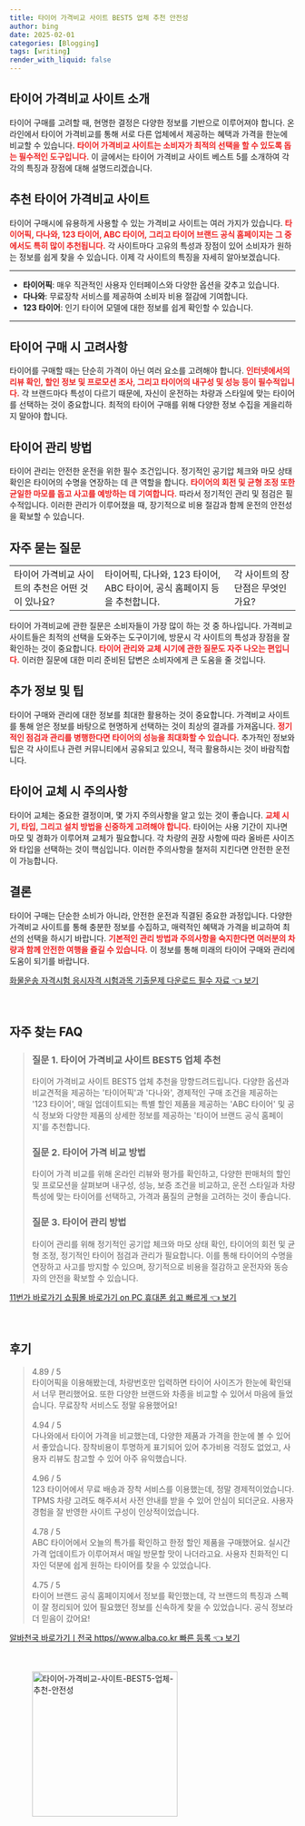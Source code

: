 ```yaml
---
title: 타이어 가격비교 사이트 BEST5 업체 추천 안전성
author: bing
date: 2025-02-01
categories: [Blogging]
tags: [writing]
render_with_liquid: false
---
```



<h2 id='타이어 가격비교 사이트 소개'>타이어 가격비교 사이트 소개</h2>

<p>타이어 구매를 고려할 때, 현명한 결정은 다양한 정보를 기반으로 이루어져야 합니다. 온라인에서 타이어 가격비교를 통해 서로 다른 업체에서 제공하는 혜택과 가격을 한눈에 비교할 수 있습니다. <b><span style="color: #ee2323;">타이어 가격비교 사이트는 소비자가 최적의 선택을 할 수 있도록 돕는 필수적인 도구입니다.</span></b> 이 글에서는 타이어 가격비교 사이트 베스트 5를 소개하여 각각의 특징과 장점에 대해 설명드리겠습니다.</p>

<h2 id='추천 타이어 가격비교 사이트'>추천 타이어 가격비교 사이트</h2>

<p>타이어 구매시에 유용하게 사용할 수 있는 가격비교 사이트는 여러 가지가 있습니다. <b><span style="color: #ee2323;">타이어픽, 다나와, 123 타이어, ABC 타이어, 그리고 타이어 브랜드 공식 홈페이지는 그 중에서도 특히 많이 추천됩니다.</span></b> 각 사이트마다 고유의 특성과 장점이 있어 소비자가 원하는 정보를 쉽게 찾을 수 있습니다. 이제 각 사이트의 특징을 자세히 알아보겠습니다.</p>

<hr />

<ul>
    <li><b>타이어픽</b>: 매우 직관적인 사용자 인터페이스와 다양한 옵션을 갖추고 있습니다.</li>
    <li><b>다나와</b>: 무료장착 서비스를 제공하여 소비자 비용 절감에 기여합니다.</li>
    <li><b>123 타이어</b>: 인기 타이어 모델에 대한 정보를 쉽게 확인할 수 있습니다.</li>
</ul>

<hr />

<h2 id='타이어 구매 시 고려사항'>타이어 구매 시 고려사항</h2>

<p>타이어를 구매할 때는 단순히 가격이 아닌 여러 요소를 고려해야 합니다. <b><span style="color: #ee2323;">인터넷에서의 리뷰 확인, 할인 정보 및 프로모션 조사, 그리고 타이어의 내구성 및 성능 등이 필수적입니다.</span></b> 각 브랜드마다 특성이 다르기 때문에, 자신이 운전하는 차량과 스타일에 맞는 타이어를 선택하는 것이 중요합니다. 최적의 타이어 구매를 위해 다양한 정보 수집을 게을리하지 말아야 합니다.</p>

<h2 id='타이어 관리 방법'>타이어 관리 방법</h2>

<p>타이어 관리는 안전한 운전을 위한 필수 조건입니다. 정기적인 공기압 체크와 마모 상태 확인은 타이어의 수명을 연장하는 데 큰 역할을 합니다. <b><span style="color: #ee2323;">타이어의 회전 및 균형 조정 또한 균일한 마모를 돕고 사고를 예방하는 데 기여합니다.</span></b> 따라서 정기적인 관리 및 점검은 필수적입니다. 이러한 관리가 이루어졌을 때, 장기적으로 비용 절감과 함께 운전의 안전성을 확보할 수 있습니다.</p>

<h2 id='자주 묻는 질문'>자주 묻는 질문</h2>

<table>
    <tr>
        <td>타이어 가격비교 사이트의 추천은 어떤 것이 있나요?</td>
        <td>타이어픽, 다나와, 123 타이어, ABC 타이어, 공식 홈페이지 등을 추천합니다.</td>
        <td>각 사이트의 장단점은 무엇인가요?</td>
    </tr>
</table>

<p>타이어 가격비교에 관한 질문은 소비자들이 가장 많이 하는 것 중 하나입니다. 가격비교 사이트들은 최적의 선택을 도와주는 도구이기에, 방문시 각 사이트의 특성과 장점을 잘 확인하는 것이 중요합니다. <b><span style="color: #ee2323;">타이어 관리와 교체 시기에 관한 질문도 자주 나오는 편입니다.</span></b> 이러한 질문에 대한 미리 준비된 답변은 소비자에게 큰 도움을 줄 것입니다.</p>

<h2 id='추가 정보 및 팁'>추가 정보 및 팁</h2>

<p>타이어 구매와 관리에 대한 정보를 최대한 활용하는 것이 중요합니다. 가격비교 사이트를 통해 얻은 정보를 바탕으로 현명하게 선택하는 것이 최상의 결과를 가져옵니다. <b><span style="color: #ee2323;">정기적인 점검과 관리를 병행한다면 타이어의 성능을 최대화할 수 있습니다.</span></b> 추가적인 정보와 팁은 각 사이트나 관련 커뮤니티에서 공유되고 있으니, 적극 활용하시는 것이 바람직합니다.</p>

<h2 id='타이어 교체 시 주의사항'>타이어 교체 시 주의사항</h2>

<p>타이어 교체는 중요한 결정이며, 몇 가지 주의사항을 알고 있는 것이 좋습니다. <b><span style="color: #ee2323;">교체 시기, 타입, 그리고 설치 방법을 신중하게 고려해야 합니다.</span></b> 타이어는 사용 기간이 지나면 마모 및 경화가 이루어져 교체가 필요합니다. 각 차량의 권장 사항에 따라 올바른 사이즈와 타입을 선택하는 것이 핵심입니다. 이러한 주의사항을 철저히 지킨다면 안전한 운전이 가능합니다.</p>

<h2 id='결론'>결론</h2>

<p>타이어 구매는 단순한 소비가 아니라, 안전한 운전과 직결된 중요한 과정입니다. 다양한 가격비교 사이트를 통해 충분한 정보를 수집하고, 매력적인 혜택과 가격을 비교하여 최선의 선택을 하시기 바랍니다. <b><span style="color: #ee2323;">기본적인 관리 방법과 주의사항을 숙지한다면 여러분의 차량과 함께 안전한 여행을 즐길 수 있습니다.</span></b> 이 정보를 통해 미래의 타이어 구매와 관리에 도움이 되기를 바랍니다.</p>


<p><a class="click-button" title="화물운송 자격시험 응시자격 시험과목 기출문제 다운로드 필수 자료" href="https://blackassets.github.io/posts/%ED%99%94%EB%AC%BC%EC%9A%B4%EC%86%A1-%EC%9E%90%EA%B2%A9%EC%8B%9C%ED%97%98-%EC%9D%91%EC%8B%9C%EC%9E%90%EA%B2%A9-%EC%8B%9C%ED%97%98%EA%B3%BC%EB%AA%A9-%EA%B8%B0%EC%B6%9C%EB%AC%B8%EC%A0%9C-%EB%8B%A4%EC%9A%B4%EB%A1%9C%EB%93%9C-%ED%95%84%EC%88%98-%EC%9E%90%EB%A3%8C/" rel="dofollow">화물운송 자격시험 응시자격 시험과목 기출문제 다운로드 필수 자료 👈 보기</a></p><br>
<h2 id='자주_찾는_FAQ'>자주 찾는 FAQ</h2>
<div itemscope="" itemtype="https://schema.org/FAQPage"> 
<blockquote> 
<div itemscope="" itemprop="mainEntity" itemtype="https://schema.org/Question"> 
<h3 itemprop="name">질문 1. 타이어 가격비교 사이트 BEST5 업체 추천</h3> 
<div itemscope="" itemprop="acceptedAnswer" itemtype="https://schema.org/Answer"> 
<span itemprop="text"> 
<p>타이어 가격비교 사이트 BEST5 업체 추천을 망향드려드립니다. 다양한 옵션과 비교견적을 제공하는 '타이어픽'과 '다나와', 경제적인 구매 조건을 제공하는 '123 타이어', 매일 업데이트되는 특별 할인 제품을 제공하는 'ABC 타이어' 및 공식 정보와 다양한 제품의 상세한 정보를 제공하는 '타이어 브랜드 공식 홈페이지'를 추천합니다.</p> 
</span> 
</div> 
</div> 
<div itemscope="" itemprop="mainEntity" itemtype="https://schema.org/Question"> 
<h3 itemprop="name">질문 2. 타이어 가격 비교 방법</h3> 
<div itemscope="" itemprop="acceptedAnswer" itemtype="https://schema.org/Answer"> 
<span itemprop="text"> 
<p>타이어 가격 비교를 위해 온라인 리뷰와 평가를 확인하고, 다양한 판매처의 할인 및 프로모션을 살펴보며 내구성, 성능, 보증 조건을 비교하고, 운전 스타일과 차량 특성에 맞는 타이어를 선택하고, 가격과 품질의 균형을 고려하는 것이 좋습니다.</p> 
</span> 
</div> 
</div> 
<div itemscope="" itemprop="mainEntity" itemtype="https://schema.org/Question"> 
<h3 itemprop="name">질문 3. 타이어 관리 방법</h3> 
<div itemscope="" itemprop="acceptedAnswer" itemtype="https://schema.org/Answer"> 
<span itemprop="text"> 
<p>타이어 관리를 위해 정기적인 공기압 체크와 마모 상태 확인, 타이어의 회전 및 균형 조정, 정기적인 타이어 점검과 관리가 필요합니다. 이를 통해 타이어의 수명을 연장하고 사고를 방지할 수 있으며, 장기적으로 비용을 절감하고 운전자와 동승자의 안전을 확보할 수 있습니다.</p> 
</span> 
</div> 
</div> 
</blockquote> 
</div>
<p><a class="click-button" title="11번가 바로가기 쇼핑몰 바로가기 on PC 휴대폰 쉽고 빠르게" href="https://blackassets.github.io/posts/11%EB%B2%88%EA%B0%80-%EB%B0%94%EB%A1%9C%EA%B0%80%EA%B8%B0-%EC%87%BC%ED%95%91%EB%AA%B0-%EB%B0%94%EB%A1%9C%EA%B0%80%EA%B8%B0-on-PC-%ED%9C%B4%EB%8C%80%ED%8F%B0-%EC%89%BD%EA%B3%A0-%EB%B9%A0%EB%A5%B4%EA%B2%8C/" rel="dofollow">11번가 바로가기 쇼핑몰 바로가기 on PC 휴대폰 쉽고 빠르게 👈 보기</a></p><br>
<h2 id='후기'>후기</h2>
<div itemscope itemtype="https://schema.org/Product">
  <blockquote>
  <div itemprop="review" itemscope itemtype="https://schema.org/Review">
      <div itemprop="reviewRating" itemscope itemtype="https://schema.org/Rating"> <span itemprop="ratingValue">4.89</span> / <span itemprop="bestRating">5</span> </div>
      <span itemprop="reviewBody">타이어픽을 이용해봤는데, 차량번호만 입력하면 타이어 사이즈가 한눈에 확인돼서 너무 편리했어요. 또한 다양한 브랜드와 차종을 비교할 수 있어서 마음에 들었습니다. 무료장착 서비스도 정말 유용했어요!</span>
  </div>
  <br>
  <div itemprop="review" itemscope itemtype="https://schema.org/Review">
      <div itemprop="reviewRating" itemscope itemtype="https://schema.org/Rating"> <span itemprop="ratingValue">4.94</span> / <span itemprop="bestRating">5</span> </div>
      <span itemprop="reviewBody">다나와에서 타이어 가격을 비교했는데, 다양한 제품과 가격을 한눈에 볼 수 있어서 좋았습니다. 장착비용이 투명하게 표기되어 있어 추가비용 걱정도 없었고, 사용자 리뷰도 참고할 수 있어 아주 유익했습니다.</span>
  </div>
  <br>
  <div itemprop="review" itemscope itemtype="https://schema.org/Review">
      <div itemprop="reviewRating" itemscope itemtype="https://schema.org/Rating"> <span itemprop="ratingValue">4.96</span> / <span itemprop="bestRating">5</span> </div>
      <span itemprop="reviewBody">123 타이어에서 무료 배송과 장착 서비스를 이용했는데, 정말 경제적이었습니다. TPMS 차량 고려도 해주셔서 사전 안내를 받을 수 있어 안심이 되더군요. 사용자 경험을 잘 반영한 사이트 구성이 인상적이었습니다.</span>
  </div>
  <br>
  <div itemprop="review" itemscope itemtype="https://schema.org/Review">
      <div itemprop="reviewRating" itemscope itemtype="https://schema.org/Rating"> <span itemprop="ratingValue">4.78</span> / <span itemprop="bestRating">5</span> </div>
      <span itemprop="reviewBody">ABC 타이어에서 오늘의 특가를 확인하고 한정 할인 제품을 구매했어요. 실시간 가격 업데이트가 이루어져서 매일 방문할 맛이 나더라고요. 사용자 친화적인 디자인 덕분에 쉽게 원하는 타이어를 찾을 수 있었습니다.</span>
  </div>
  <br>
  <div itemprop="review" itemscope itemtype="https://schema.org/Review">
      <div itemprop="reviewRating" itemscope itemtype="https://schema.org/Rating"> <span itemprop="ratingValue">4.75</span> / <span itemprop="bestRating">5</span> </div>
      <span itemprop="reviewBody">타이어 브랜드 공식 홈페이지에서 정보를 확인했는데, 각 브랜드의 특징과 스펙이 잘 정리되어 있어 필요했던 정보를 신속하게 찾을 수 있었습니다. 공식 정보라 더 믿음이 갔어요!</span>
  </div>
  </blockquote>
</div>
<p><a class="click-button" title="알바천국 바로가기ㅣ전국 https//www.alba.co.kr 빠른 등록" href="https://blackassets.github.io/posts/%EC%95%8C%EB%B0%94%EC%B2%9C%EA%B5%AD-%EB%B0%94%EB%A1%9C%EA%B0%80%EA%B8%B0%E3%85%A3%EC%A0%84%EA%B5%AD-httpswww.alba.co.kr-%EB%B9%A0%EB%A5%B8-%EB%93%B1%EB%A1%9D/" rel="dofollow">알바천국 바로가기ㅣ전국 https//www.alba.co.kr 빠른 등록 👈 보기</a></p><br>
<figure class="image"><img src="https://blackassets.github.io/assets/img/thumbnail/타이어-가격비교-사이트-BEST5-업체-추천-안전성.webp" alt="타이어-가격비교-사이트-BEST5-업체-추천-안전성" width="256" height="256"></figure>